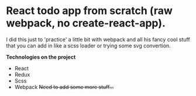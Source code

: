 # React todo app from scratch (raw webpack, no create-react-app).

I did this just to 'practice' a little bit with webpack and all his fancy cool stuff that you can add in like a scss loader or trying some svg convertion.

**Technologies on the project**

- React
- Redux
- Scss
- Webpack
~~Need to add some more stuff...~~
